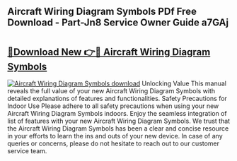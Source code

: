 ## Aircraft Wiring Diagram Symbols PDf Free Download - Part-Jn8 Service Owner Guide a7GAj

# <h2><a href="http://dfl1xj.blite.top/?on=Aircraft+Wiring+Diagram+Symbols">🔗Download New 👉🔴 Aircraft Wiring Diagram Symbols</a></h2>

[![Aircraft Wiring Diagram Symbols download](https://i.imgur.com/lujVjoI.png)](http://dfl1xj.blite.top/?on=Aircraft+Wiring+Diagram+Symbols)
Unlocking Value This manual reveals the full value of your new Aircraft Wiring Diagram Symbols with detailed explanations of features and functionalities. Safety Precautions for Indoor Use Please adhere to all safety precautions when using your new Aircraft Wiring Diagram Symbols indoors. Enjoy the seamless integration of list of features with your new Aircraft Wiring Diagram Symbols. We trust that the Aircraft Wiring Diagram Symbols has been a clear and concise resource in your efforts to learn the ins and outs of your new device. In case of any queries or concerns, please do not hesitate to reach out to our customer service team.
